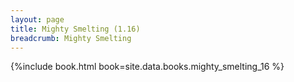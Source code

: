 ```yaml
---
layout: page
title: Mighty Smelting (1.16)
breadcrumb: Mighty Smelting
---
```


{%include book.html book=site.data.books.mighty_smelting_16 %}